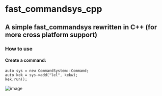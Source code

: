 # fast_commandsys_cpp
## A simple fast_commandsys rewritten in C++ (for more cross platform support)


### How to use 

#### Create a command:
```
auto sys = new CommandSystem::Command;
auto kek = sys->add("lel", kekw);
kek.run();
```

![image](https://upload.wikimedia.org/wikipedia/commons/thumb/1/18/ISO_C%2B%2B_Logo.svg/1822px-ISO_C%2B%2B_Logo.svg.png)

